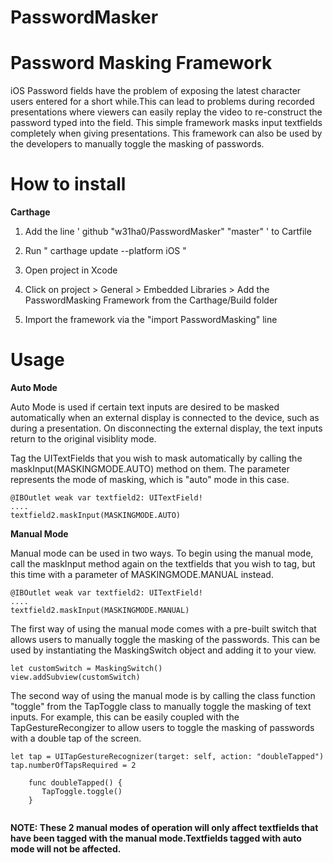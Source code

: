 # PasswordMasker
Password Masking Framework
==============

iOS Password fields have the problem of exposing the latest character users entered for a short while.This can lead to problems during recorded presentations where viewers can easily replay the video to re-construct the password typed into the field. This simple framework masks input textfields completely when giving presentations. This framework can also be used by the developers to manually toggle the masking of passwords.

How to install
==============

**Carthage**


1. Add the line ' github "w31ha0/PasswordMasker" "master" ' to Cartfile


2. Run " carthage update --platform iOS "


3. Open project in Xcode


4. Click on project > General > Embedded Libraries > Add the PasswordMasking Framework from the Carthage/Build folder


5. Import the framework via the "import PasswordMasking" line

Usage
==============

**Auto Mode**

Auto Mode is used if certain text inputs are desired to be masked automatically when an external display is connected to the device, such as during a presentation. On disconnecting the external display, the text inputs return to the original visiblity mode.


Tag the UITextFields that you wish to mask automatically by calling the maskInput(MASKINGMODE.AUTO) method on them. The parameter represents the mode of masking, which is "auto" mode in this case.


```
@IBOutlet weak var textfield2: UITextField!
....
textfield2.maskInput(MASKINGMODE.AUTO)
```


**Manual Mode**

Manual mode can be used in two ways. To begin using the manual mode, call the maskInput method again on the textfields that you wish to tag, but this time with a parameter of MASKINGMODE.MANUAL instead.


```
@IBOutlet weak var textfield2: UITextField!
....
textfield2.maskInput(MASKINGMODE.MANUAL)
```


The first way of using the manual mode comes with a pre-built switch that allows users to manually toggle the masking of the passwords. This can be used by instantiating the MaskingSwitch object and adding it to your view.

 ```
 let customSwitch = MaskingSwitch()
 view.addSubview(customSwitch)
 ```

The second way of using the manual mode is by calling the class function "toggle" from the TapToggle class to manually toggle the masking of text inputs. For example, this can be easily coupled with the TapGestureRecongizer to allow users to toggle the masking of passwords with a double tap of the screen.

```
let tap = UITapGestureRecognizer(target: self, action: "doubleTapped")
tap.numberOfTapsRequired = 2

    func doubleTapped() {
       TapToggle.toggle()
    }
    
```


**NOTE: These 2 manual modes of operation will only affect textfields that have been tagged with the manual mode.Textfields tagged with auto mode will not be affected.**
